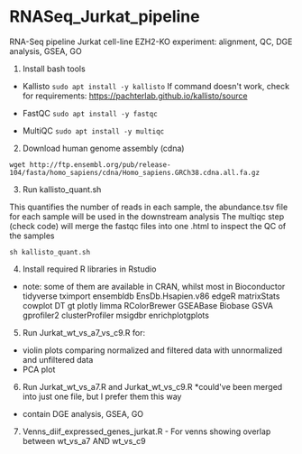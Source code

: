 # RNASeq_Jurkat_pipeline
RNA-Seq pipeline Jurkat cell-line EZH2-KO experiment: alignment, QC, DGE analysis, GSEA, GO

1. Install bash tools

- Kallisto 
```sudo apt install -y kallisto```
If command doesn't work, check for requirements: https://pachterlab.github.io/kallisto/source

- FastQC
```sudo apt install -y fastqc```

- MultiQC
```sudo apt install -y multiqc```


2. Download human genome assembly (cdna)
```
wget http://ftp.ensembl.org/pub/release-104/fasta/homo_sapiens/cdna/Homo_sapiens.GRCh38.cdna.all.fa.gz
```
3. Run kallisto_quant.sh 

This quantifies the number of reads in each sample, the abundance.tsv file for each sample will be used in the downstream analysis
The multiqc step (check code) will merge the fastqc files into one .html to inspect the QC of the samples
```
sh kallisto_quant.sh
```
4. Install required R libraries in Rstudio
- note: some of them are available in CRAN, whilst most in Bioconductor
tidyverse
tximport
ensembldb 
EnsDb.Hsapien.v86
edgeR
matrixStats
cowplot
DT
gt
plotly
limma
RColorBrewer
GSEABase 
Biobase 
GSVA 
gprofiler2 
clusterProfiler 
msigdbr 
enrichplotgplots


5. Run Jurkat_wt_vs_a7_vs_c9.R for:
- violin plots comparing normalized and filtered data with unnormalized and unfiltered data
- PCA plot

6. Run Jurkat_wt_vs_a7.R and Jurkat_wt_vs_c9.R *could've been merged into just one file, but I prefer them this way
- contain DGE analysis, GSEA, GO

7. Venns_diif_expressed_genes_jurkat.R - For venns showing overlap between wt_vs_a7 AND wt_vs_c9
